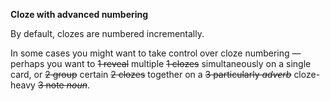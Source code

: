 **Cloze with advanced numbering**

By default, clozes are numbered incrementally.

In some cases you might want to take control over cloze numbering — perhaps you want to ~~1 reveal~~ multiple ~~1 clozes~~ simultaneously on a single card, or ~~2 group~~ certain ~~2 clozes~~ together on a ~~3 particularly _adverb_~~ cloze-heavy ~~3 note _noun_~~.

